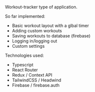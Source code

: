 Workout-tracker type of application.

So far implemented: 
- Basic workout layout with a glbal timer
- Adding custom workouts
- Saving workouts to database (firebase)
- Logging in/logging out
- Custom settings

Technologies used:
- Typescript
- React Router
- Redux / Context API
- TailwindCSS / Headwind
- Firebase / firebase.auth

